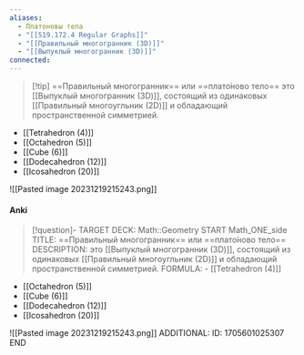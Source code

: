 ```yaml
---
aliases:
  - Платоновы тела
  - "[[519.172.4 Regular Graphs]]"
  - "[[Правильный многогранник (3D)]]"
  - "[[Выпуклый многогранник (3D)]]"
connected:
---
```


> [!tip] ==Правильный многогранник== или ==плато́ново тело== 
> это [[Выпуклый многогранник (3D)]], состоящий из одинаковых [[Правильный многоугльник (2D)]] и обладающий пространственной симметрией.

- [[Tetrahedron (4)]]
- [[Octahedron (5)]]
- [[Cube (6)]]
- [[Dodecahedron (12)]]
- [[Icosahedron (20)]]

![[Pasted image 20231219215243.png]]


#### Anki
> [!question]-
TARGET DECK: Math::Geometry
START
Math_ONE_side
TITLE: ==Правильный многогранник== или ==плато́ново тело== 
DESCRIPTION: это [[Выпуклый многогранник (3D)]], состоящий из одинаковых [[Правильный многоугльник (2D)]] и обладающий пространственной симметрией.
FORMULA: - [[Tetrahedron (4)]]
- [[Octahedron (5)]]
- [[Cube (6)]]
- [[Dodecahedron (12)]]
- [[Icosahedron (20)]]

![[Pasted image 20231219215243.png]]
ADDITIONAL:
ID: 1705601025307
END